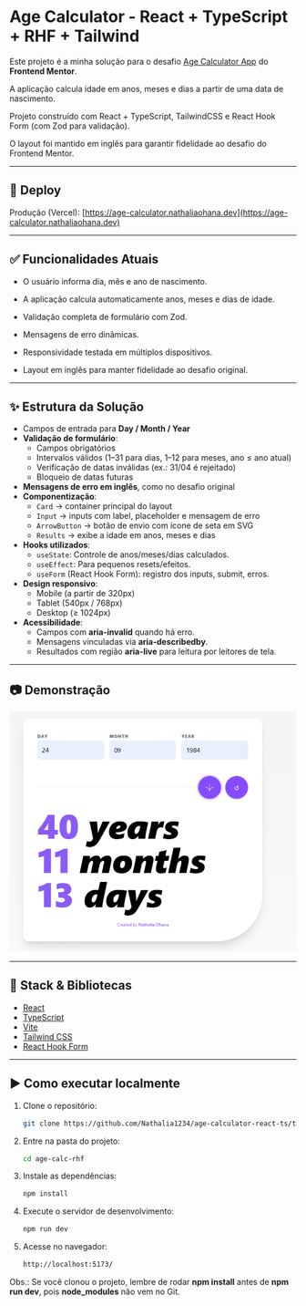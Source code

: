 # Age Calculator - React + TypeScript + RHF + Tailwind

Este projeto é a minha solução para o desafio [Age Calculator App](https://www.frontendmentor.io/challenges/age-calculator-app-dF9DFFpj-Q) do **Frontend Mentor**.

A aplicação calcula idade em anos, meses e dias a partir de uma data de nascimento.

Projeto construído com React + TypeScript, TailwindCSS e React Hook Form (com Zod para validação).

O layout foi mantido em inglês para garantir fidelidade ao desafio do Frontend Mentor.

---

## 🔗 Deploy

Produção (Vercel): [https://age-calculator.nathaliaohana.dev](https://age-calculator.nathaliaohana.dev)

---

## ✅ Funcionalidades Atuais

- O usuário informa dia, mês e ano de nascimento.

- A aplicação calcula automaticamente anos, meses e dias de idade.

- Validação completa de formulário com Zod.

- Mensagens de erro dinâmicas.

- Responsividade testada em múltiplos dispositivos.

- Layout em inglês para manter fidelidade ao desafio original.

---

## ✨ Estrutura da Solução

- Campos de entrada para **Day / Month / Year**
- **Validação de formulário**:
  - Campos obrigatórios
  - Intervalos válidos (1–31 para dias, 1–12 para meses, ano ≤ ano atual)
  - Verificação de datas inválidas (ex.: 31/04 é rejeitado)
  - Bloqueio de datas futuras
- **Mensagens de erro em inglês**, como no desafio original
- **Componentização**:
  - `Card` → container principal do layout
  - `Input` → inputs com label, placeholder e mensagem de erro
  - `ArrowButton` → botão de envio com ícone de seta em SVG
  - `Results` → exibe a idade em anos, meses e dias
- **Hooks utilizados**:
  - `useState`: Controle de anos/meses/dias calculados.
  - `useEffect`: Para pequenos resets/efeitos.
  - `useForm` (React Hook Form): registro dos inputs, submit, erros.
- **Design responsivo**:
  - Mobile (a partir de 320px)
  - Tablet (540px / 768px)
  - Desktop (≥ 1024px)
- **Acessibilidade**:
  - Campos com **aria-invalid** quando há erro.
  - Mensagens vinculadas via **aria-describedby**.
  - Resultados com região **aria-live** para leitura por leitores de tela.

---

## 📷 Demonstração

![Preview do layout](/age-calc-rhf/src/assets/images/Layout.png)

---

## 🚀 Stack & Bibliotecas

- [React](https://react.dev/)
- [TypeScript](https://www.typescriptlang.org/)
- [Vite](https://vitejs.dev/)
- [Tailwind CSS](https://tailwindcss.com/)
- [React Hook Form](https://react-hook-form.com/)

---

## ▶️ Como executar localmente

1. Clone o repositório:

   ```bash
   git clone https://github.com/Nathalia1234/age-calculator-react-ts/tree/main/age-calc-rhf
   ```

2. Entre na pasta do projeto:

   ```bash
   cd age-calc-rhf
   ```

3. Instale as dependências:

   ```bash
   npm install
   ```

4. Execute o servidor de desenvolvimento:

   ```bash
   npm run dev
   ```

5. Acesse no navegador:

   ```bash
   http://localhost:5173/
   ```

Obs.: Se você clonou o projeto, lembre de rodar **npm install** antes de **npm run dev**, pois **node_modules** não vem no Git.
